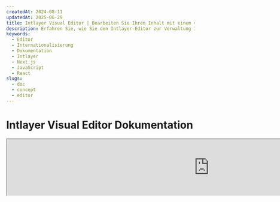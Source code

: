```yaml
---
createdAt: 2024-08-11
updatedAt: 2025-06-29
title: Intlayer Visual Editor | Bearbeiten Sie Ihren Inhalt mit einem visuellen Editor
description: Erfahren Sie, wie Sie den Intlayer-Editor zur Verwaltung Ihrer mehrsprachigen Website nutzen können. Befolgen Sie die Schritte in dieser Online-Dokumentation, um Ihr Projekt in wenigen Minuten einzurichten.
keywords:
  - Editor
  - Internationalisierung
  - Dokumentation
  - Intlayer
  - Next.js
  - JavaScript
  - React
slugs:
  - doc
  - concept
  - editor
---
```


# Intlayer Visual Editor Dokumentation

<iframe title="Visual Editor + CMS for Your Web App: Intlayer Explained" class="m-auto aspect-[16/9] w-full overflow-hidden rounded-lg border-0" allow="autoplay; gyroscope;" loading="lazy" width="1080" height="auto" src="https://www.youtube.com/embed/UDDTnirwi_4?autoplay=0&amp;origin=http://intlayer.org&amp;controls=0&amp;rel=1"/>

Der Intlayer Visual Editor ist ein Tool, das Ihre Website einbindet, um mit Ihren Inhaltsdeklarationsdateien über einen visuellen Editor zu interagieren.

![Intlayer Visual Editor Interface](https://github.com/aymericzip/intlayer/blob/main/docs/assets/visual_editor.gif)

Das `intlayer-editor`-Paket basiert auf Intlayer und ist für JavaScript-Anwendungen verfügbar, wie React (Create React App), Vite + React und Next.js.

## Visueller Editor vs CMS

Der Intlayer Visual Editor ist ein Tool, mit dem Sie Ihre Inhalte in einem visuellen Editor für lokale Wörterbücher verwalten können. Sobald eine Änderung vorgenommen wird, wird der Inhalt in der Code-Basis ersetzt. Das bedeutet, dass die Anwendung neu gebaut wird und die Seite neu geladen wird, um den neuen Inhalt anzuzeigen.

Im Gegensatz dazu ist das [Intlayer CMS](https://github.com/aymericzip/intlayer/blob/main/docs/docs/de/intlayer_CMS.md) ein Tool, mit dem Sie Ihre Inhalte in einem visuellen Editor für entfernte Wörterbücher verwalten können. Sobald eine Änderung vorgenommen wird, wirkt sich der Inhalt **nicht** auf Ihre Code-Basis aus. Und die Website zeigt automatisch den geänderten Inhalt an.

## Intlayer in Ihre Anwendung integrieren

Für weitere Details zur Integration von Intlayer siehe den entsprechenden Abschnitt unten:

### Integration mit Next.js

Für die Integration mit Next.js, siehe den [Setup-Leitfaden](https://github.com/aymericzip/intlayer/blob/main/docs/docs/de/intlayer_with_nextjs_15.md).

### Integration mit Create React App

Für die Integration mit Create React App, siehe den [Setup-Leitfaden](https://github.com/aymericzip/intlayer/blob/main/docs/docs/de/intlayer_with_create_react_app.md).

### Integration mit Vite + React

Für die Integration mit Vite + React, siehe den [Setup-Leitfaden](https://github.com/aymericzip/intlayer/blob/main/docs/docs/de/intlayer_with_vite+react.md).

## Wie der Intlayer Editor funktioniert

Der visuelle Editor in einer Anwendung umfasst zwei Dinge:

- Eine Frontend-Anwendung, die Ihre Website in einem iframe anzeigt. Wenn Ihre Website Intlayer verwendet, erkennt der visuelle Editor automatisch Ihre Inhalte und ermöglicht Ihnen, mit ihnen zu interagieren. Sobald eine Änderung vorgenommen wurde, können Sie Ihre Änderungen herunterladen.

- Sobald Sie auf die Schaltfläche "Herunterladen" klicken, sendet der visuelle Editor eine Anfrage an den Server, um Ihre Inhaltsdeklarationsdateien mit dem neuen Inhalt zu ersetzen (wo auch immer diese Dateien in Ihrem Projekt deklariert sind).

> Beachten Sie, dass der Intlayer Editor Ihre Inhaltsdeklarationsdateien derzeit als JSON-Dateien schreibt.

## Installation

Sobald Intlayer in Ihrem Projekt konfiguriert ist, installieren Sie einfach `intlayer-editor` als Entwicklungsabhängigkeit:

```bash packageManager="npm"
npm install intlayer-editor --save-dev
```

```bash packageManager="yarn"
yarn add intlayer-editor --save-dev
```

```bash packageManager="pnpm"
pnpm add intlayer-editor --save-dev
```

## Konfiguration

In Ihrer Intlayer-Konfigurationsdatei können Sie die Editor-Einstellungen anpassen:

```typescript fileName="intlayer.config.ts" codeFormat="typescript"
import type { IntlayerConfig } from "intlayer";

const config: IntlayerConfig = {
  // ... andere Konfigurationseinstellungen
  editor: {
    /**
     * Erforderlich
     * Die URL der Anwendung.
     * Dies ist die URL, die vom visuellen Editor angezielt wird.
     * Beispiel: 'http://localhost:3000'
     */
    applicationURL: process.env.INTLAYER_APPLICATION_URL,
    /**
     * Optional
     * Standardmäßig `true`. Wenn `false`, ist der Editor inaktiv und kann nicht aufgerufen werden.
     * Kann verwendet werden, um den Editor aus Sicherheitsgründen für bestimmte Umgebungen wie Produktion zu deaktivieren.
     */
    enabled: process.env.INTLAYER_ENABLED,
    /**
     * Optional
     * Standardmäßig `8000`.
     * Der Port des Editor-Servers.
     */
    port: process.env.INTLAYER_PORT,
    /**
     * Optional
     * Standardmäßig "http://localhost:8000"
     * Die URL des Editor-Servers.
     */
    editorURL: process.env.INTLAYER_EDITOR_URL,
  },
};

export default config;
```

```javascript fileName="intlayer.config.mjs" codeFormat="esm"
/** @type {import('intlayer').IntlayerConfig} */
const config = {
  // ... andere Konfigurationseinstellungen
  editor: {
    /**
     * Erforderlich
     * Die URL der Anwendung.
     * Dies ist die URL, die vom visuellen Editor angezielt wird.
     * Beispiel: 'http://localhost:3000'
     */
    applicationURL: process.env.INTLAYER_APPLICATION_URL,
    /**
     * Optional
     * Standardmäßig `true`. Wenn `false`, ist der Editor inaktiv und kann nicht aufgerufen werden.
     * Kann verwendet werden, um den Editor aus Sicherheitsgründen für bestimmte Umgebungen wie Produktion zu deaktivieren.
     */
    enabled: process.env.INTLAYER_ENABLED,
    /**
     * Optional
     * Standardmäßig `8000`.
     * Der Port, der vom Server des visuellen Editors verwendet wird.
     */
    port: process.env.INTLAYER_PORT,
    /**
     * Optional
     * Standardmäßig "http://localhost:8000"
     * Die URL des Editor-Servers, die von der Anwendung erreicht werden kann. Wird verwendet, um die Ursprünge einzuschränken, die mit der Anwendung interagieren können, aus Sicherheitsgründen. Wenn auf `'*'` gesetzt, ist der Editor von jedem Ursprung aus zugänglich. Sollte gesetzt werden, wenn der Port geändert wird oder wenn der Editor auf einer anderen Domain gehostet wird.
     */
    editorURL: process.env.INTLAYER_EDITOR_URL,
  },
};

export default config;
```

```javascript fileName="intlayer.config.cjs" codeFormat="commonjs"
/** @type {import('intlayer').IntlayerConfig} */
const config = {
  // ... andere Konfigurationseinstellungen
  editor: {
    /**
     * Erforderlich
     * Die URL der Anwendung.
     * Dies ist die URL, die vom visuellen Editor angezielt wird.
     */
    applicationURL: process.env.INTLAYER_APPLICATION_URL,
    /**
     * Optional
     * Standardmäßig `8000`.
     * Der Port des Editor-Servers.
     */
    port: process.env.INTLAYER_PORT,
    /**
     * Optional
     * Standardmäßig "http://localhost:8000"
     * Die URL des Editor-Servers.
     */
    editorURL: process.env.INTLAYER_EDITOR_URL,
    /**
     * Optional
     * Standardmäßig `true`. Wenn `false`, ist der Editor inaktiv und kann nicht aufgerufen werden.
     * Kann verwendet werden, um den Editor aus Sicherheitsgründen für bestimmte Umgebungen wie Produktion zu deaktivieren.
     */
    enabled: process.env.INTLAYER_ENABLED,
  },
};

module.exports = config;
```

> Um alle verfügbaren Parameter zu sehen, siehe die [Konfigurationsdokumentation](https://github.com/aymericzip/intlayer/blob/main/docs/docs/de/configuration.md).

## Verwendung des Editors

1. Wenn der Editor installiert ist, können Sie den Editor mit folgendem Befehl starten:

   ```bash packageManager="npm"
   npx intlayer-editor start
   ```

   ```bash packageManager="yarn"
   yarn intlayer-editor start
   ```

   ```bash packageManager="pnpm"
   pnpm intlayer-editor start
   ```

   > **Beachten Sie, dass Sie Ihre Anwendung parallel ausführen sollten.** Die Anwendungs-URL sollte mit der übereinstimmen, die Sie in der Editor-Konfiguration (`applicationURL`) festgelegt haben.

2. Öffnen Sie dann die bereitgestellte URL. Standardmäßig `http://localhost:8000`.

   Sie können jedes von Intlayer indizierte Feld anzeigen, indem Sie mit dem Cursor über Ihren Inhalt fahren.

   ![Hovering over content](https://github.com/aymericzip/intlayer/blob/main/docs/assets/intlayer_editor_hover_content.png)

3. Wenn Ihr Inhalt umrissen ist, können Sie ihn lange drücken, um die Bearbeitungsleiste anzuzeigen.

## Umgebungs-Konfiguration

Der Editor kann so konfiguriert werden, dass er eine bestimmte Umgebungsdatei verwendet. Dies ist nützlich, wenn Sie dieselbe Konfigurationsdatei für Entwicklung und Produktion verwenden möchten.

Um eine bestimmte Umgebungsdatei zu verwenden, können Sie beim Starten des Editors die Option `--env-file` oder `-f` verwenden:

```bash packageManager="npm"
npx intlayer-editor start -f .env.development
```

```bash packageManager="yarn"
yarn intlayer-editor start -f .env.development
```

```bash packageManager="pnpm"
pnpm intlayer-editor start -f .env.development
```

> Beachten Sie, dass sich die Umgebungsdatei im Stammverzeichnis Ihres Projekts befinden sollte.

Oder Sie können die Option `--env` oder `-e` verwenden, um die Umgebung anzugeben:

```bash packageManager="npm"
npx intlayer-editor start -e development
```

```bash packageManager="yarn"
yarn intlayer-editor start -e development
```

```bash packageManager="pnpm"
pnpm intlayer-editor start -e development
```

## Debug

Wenn Sie Probleme mit dem visuellen Editor haben, überprüfen Sie Folgendes:

- Der visuelle Editor und die Anwendung laufen.

- Die [`editor`](https://intlayer.org/doc/concept/configuration#editor-configuration) Konfiguration ist korrekt in Ihrer Intlayer-Konfigurationsdatei eingestellt.

  - Erforderliche Felder:
    - Die Anwendungs-URL sollte mit der übereinstimmen, die Sie in der Editor-Konfiguration (`applicationURL`) festgelegt haben.

- Der visuelle Editor verwendet ein iframe, um Ihre Website anzuzeigen. Stellen Sie sicher, dass die Content Security Policy (CSP) Ihrer Website die CMS-URL als `frame-ancestors` erlaubt (standardmäßig 'http://localhost:8000'). Überprüfen Sie die Konsole des Editors auf Fehler.

## Dokumentationsverlauf

- 5.5.10 - 2025-06-29: Historie initialisiert

